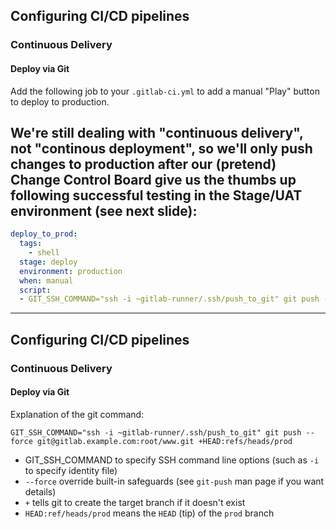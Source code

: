 
## Configuring CI/CD pipelines
### Continuous Delivery
#### Deploy via Git

Add the following job to your `.gitlab-ci.yml` to add a manual "Play" button to deploy to production.

We're still dealing with "continuous delivery", not "continous deployment", so we'll only push changes to production after our (pretend) Change Control Board give us the thumbs up following successful testing in the Stage/UAT environment (see next slide):
---

```yaml 
deploy_to_prod:
  tags: 
    - shell
  stage: deploy
  environment: production
  when: manual
  script:
  - GIT_SSH_COMMAND="ssh -i ~gitlab-runner/.ssh/push_to_git" git push --force git@gitlab.example.com:root/www.git +HEAD:refs/heads/prod

```
---
## Configuring CI/CD pipelines
### Continuous Delivery
#### Deploy via Git

Explanation of the git command:

`GIT_SSH_COMMAND="ssh -i ~gitlab-runner/.ssh/push_to_git" git push --force git@gitlab.example.com:root/www.git +HEAD:refs/heads/prod`

- GIT_SSH_COMMAND to specify SSH command line options (such as `-i` to specify identity file) 
- `--force` override built-in safeguards (see `git-push` man page if you want details)
- `+` tells git to create the target branch if it doesn't exist
- `HEAD:ref/heads/prod` means the `HEAD` (tip) of the `prod` branch
